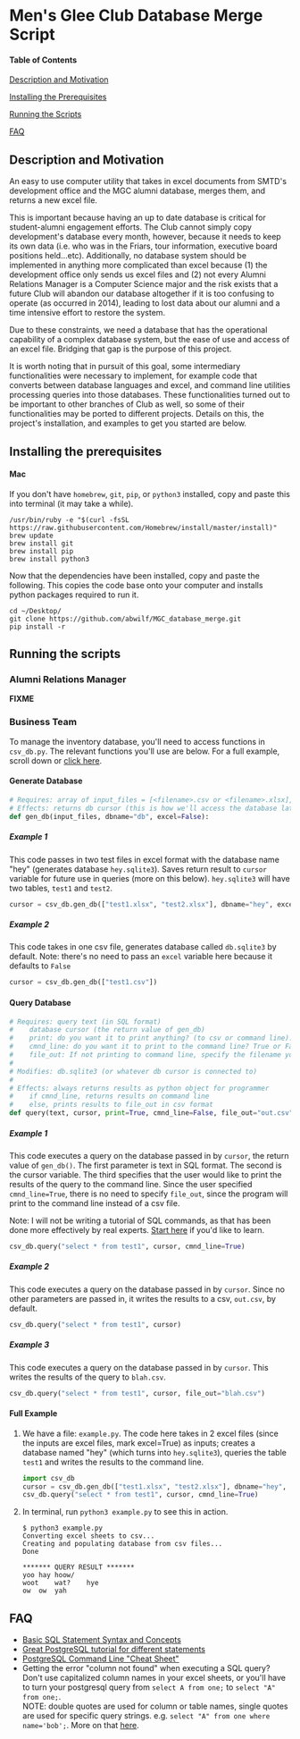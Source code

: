 # Men's Glee Club Database Merge Script
#### Table of Contents
[Description and Motivation](https://github.com/abwilf/MGC_database_merge#description-and-motivation)

[Installing the Prerequisites](https://github.com/abwilf/MGC_database_merge#installing-the-prerequisites)

[Running the Scripts](https://github.com/abwilf/MGC_database_merge#running-the-scripts)

[FAQ](https://github.com/abwilf/MGC_database_merge#FAQ)

## Description and Motivation
An easy to use computer utility that takes in excel documents from SMTD's development office and the MGC alumni database, merges them, and returns a new excel file.

This is important because having an up to date database is critical for student-alumni engagement efforts.  The Club cannot simply copy development's database every month, however, because it needs to keep its own data (i.e. who was in the Friars, tour information, executive board positions held...etc).  Additionally, no database system should be implemented in anything more complicated than excel because (1) the development office only sends us excel files and (2) not every Alumni Relations Manager is a Computer Science major and the risk exists that a future Club will abandon our database altogether if it is too confusing to operate (as occurred in 2014), leading to lost data about our alumni and a time intensive effort to restore the system.

Due to these constraints, we need a database that has the operational capability of a complex database system, but the ease of use and access of an excel file.  Bridging that gap is the purpose of this project.

It is worth noting that in pursuit of this goal, some intermediary functionalities were necessary to implement, for example code that converts between database languages and excel, and command line utilities processing queries into those databases.  These functionalities turned out to be important to other branches of Club as well, so some of their functionalities may be ported to different projects.  Details on this, the project's installation, and examples to get you started are below.

## Installing the prerequisites
#### Mac
If you don't have `homebrew`, `git`, `pip`, or `python3` installed, copy and paste this into terminal (it may take a while).
```
/usr/bin/ruby -e "$(curl -fsSL https://raw.githubusercontent.com/Homebrew/install/master/install)"
brew update
brew install git
brew install pip
brew install python3
```

Now that the dependencies have been installed, copy and paste the following.  This copies the code base onto your computer and installs python packages required to run it.
```
cd ~/Desktop/
git clone https://github.com/abwilf/MGC_database_merge.git
pip install -r

```


## Running the scripts

### Alumni Relations Manager
**FIXME**

### Business Team
To manage the inventory database, you'll need to access functions in `csv_db.py`.  The relevant functions you'll use are below.  For a full example, scroll down or [click here](https://github.com/abwilf/MGC_database_merge#full-example).

#### Generate Database
```python
# Requires: array of input_files = [<filename>.csv or <filename>.xlsx], dbname (optional), excel: if files being inputted are in xlsx format or not (True/False)
# Effects: returns db cursor (this is how we'll access the database later) with dbname, having incorporated input files to db with <filename>s as table names
def gen_db(input_files, dbname="db", excel=False):
```
##### Example 1
This code passes in two test files in excel format with the database name "hey" (generates database `hey.sqlite3`).  Saves return result to `cursor` variable for future use in queries (more on this below).  `hey.sqlite3` will have two tables, `test1` and `test2`.
```python
cursor = csv_db.gen_db(["test1.xlsx", "test2.xlsx"], dbname="hey", excel=True)
```

##### Example 2
This code takes in one csv file, generates database called `db.sqlite3` by default.  Note: there's no need to pass an `excel` variable here because it defaults to `False`
```python
cursor = csv_db.gen_db(["test1.csv"])
```

#### Query Database
```python
# Requires: query text (in SQL format)
#    database cursor (the return value of gen_db)
#    print: do you want it to print anything? (to csv or command line). Default=True
#    cmnd_line: do you want it to print to the command line? True or False. By default the function prints results to a csv
#    file_out: If not printing to command line, specify the filename you would like to write to - defaults to "out.csv"
#
# Modifies: db.sqlite3 (or whatever db cursor is connected to)
#
# Effects: always returns results as python object for programmer
#    if cmnd_line, returns results on command line
#    else, prints results to file_out in csv format
def query(text, cursor, print=True, cmnd_line=False, file_out="out.csv"):
```
##### Example 1
This code executes a query on the database passed in by `cursor`, the return value of `gen_db()`.  The first parameter is text in SQL format.  The second is the cursor variable.  The third specifies that the user would like to print the results of the query to the command line.  Since the user specified `cmnd_line=True`, there is no need to specify `file_out`, since the program will print to the command line instead of a csv file.

Note: I will not be writing a tutorial of SQL commands, as that has been done more effectively by real experts.  [Start here](https://www.w3schools.com/sql/sql_syntax.asp) if you'd like to learn.

```python
csv_db.query("select * from test1", cursor, cmnd_line=True)
```

##### Example 2
This code executes a query on the database passed in by `cursor`. Since no other parameters are passed in, it writes the results to a csv, `out.csv`, by default.
```python
csv_db.query("select * from test1", cursor)
```

##### Example 3
This code executes a query on the database passed in by `cursor`. This writes the results of the query to `blah.csv`.
```python
csv_db.query("select * from test1", cursor, file_out="blah.csv")
```

#### Full Example
1. We have a file: `example.py`.  The code here takes in 2 excel files (since the inputs are excel files, mark excel=True) as inputs; creates a database named "hey" (which turns into `hey.sqlite3`), queries the table `test1` and writes the results to the command line. 

   ```python
   import csv_db
   cursor = csv_db.gen_db(["test1.xlsx", "test2.xlsx"], dbname="hey", excel=True)
   csv_db.query("select * from test1", cursor, cmnd_line=True)
   ```

2. In terminal, run `python3 example.py` to see this in action.

   ```
   $ python3 example.py
   Converting excel sheets to csv...
   Creating and populating database from csv files...
   Done

   ******* QUERY RESULT *******
   yoo hay hoow/   
   woot    wat?    hye 
   ow  ow  yah 
   ```

## FAQ
* [Basic SQL Statement Syntax and Concepts](https://www.w3schools.com/sql/sql_syntax.asp)
* [Great PostgreSQL tutorial for different statements](http://www.postgresqltutorial.com/)
* [PostgreSQL Command Line "Cheat Sheet"](https://gist.github.com/Kartones/dd3ff5ec5ea238d4c546)
* Getting the error "column not found" when executing a SQL query?  Don't use capitalized column names in your excel sheets, or you'll have to turn your postgresql query from 
`select A from one;` to `select "A" from one;`.  
NOTE: double quotes are used for column or table names, single quotes are used for specific query strings.  e.g. `select "A" from one where name='bob';`.  More on that [here](https://stackoverflow.com/questions/41396195/what-is-the-difference-between-single-quotes-and-double-quotes-in-postgresql).